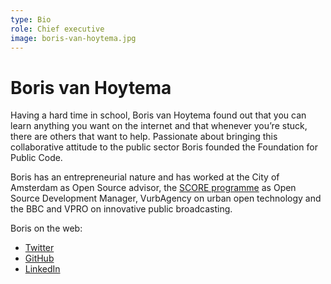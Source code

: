 ```yaml
---
type: Bio
role: Chief executive
image: boris-van-hoytema.jpg
---
```


# Boris van Hoytema

Having a hard time in school, Boris van Hoytema found out that you can learn anything you want on the internet and that whenever you’re stuck, there are others that want to help. Passionate about bringing this collaborative attitude to the public sector Boris founded the Foundation for Public Code.

Boris has an entrepreneurial nature and has worked at the City of Amsterdam as Open Source advisor, the [SCORE programme](https://northsearegion.eu/score) as Open Source Development Manager, VurbAgency on urban open technology and the BBC and VPRO on innovative public broadcasting.

Boris on the web:

* [Twitter](https://twitter.com/bvhme)
* [GitHub](https://github.com/bvhme)
* [LinkedIn](https://www.linkedin.com/in/borisvanhoytema)
